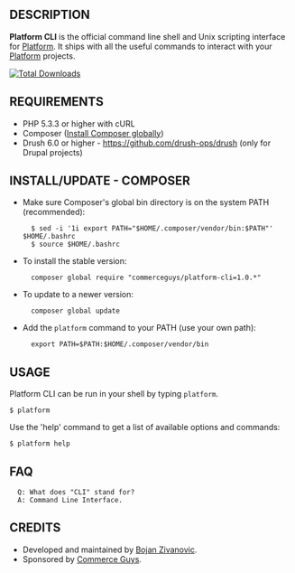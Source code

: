 DESCRIPTION
-----------

**Platform CLI** is the official command line shell and Unix scripting interface for [Platform](https://platform.sh). It ships with all the useful commands to interact with your [Platform](https://platform.sh) projects.

[![Total Downloads](https://poser.pugx.org/commerceguys/platform-cli/downloads.png)](https://packagist.org/packages/commerceguys/platform-cli)

REQUIREMENTS
------------

* PHP 5.3.3 or higher with cURL
* Composer ([Install Composer globally](http://getcomposer.org/doc/00-intro.md#system-requirements))
* Drush 6.0 or higher - https://github.com/drush-ops/drush (only for Drupal projects)

INSTALL/UPDATE - COMPOSER
-------------------------

* Make sure Composer's global bin directory is on the system PATH (recommended):

        $ sed -i '1i export PATH="$HOME/.composer/vendor/bin:$PATH"' $HOME/.bashrc
        $ source $HOME/.bashrc

* To install the stable version:

        composer global require "commerceguys/platform-cli=1.0.*"

* To update to a newer version:

        composer global update

* Add the `platform` command to your PATH (use your own path):

        export PATH=$PATH:$HOME/.composer/vendor/bin

USAGE
-----

Platform CLI can be run in your shell by typing `platform`.

    $ platform

Use the 'help' command to get a list of available options and commands:

    $ platform help

FAQ
------

```
  Q: What does "CLI" stand for?
  A: Command Line Interface.
```

CREDITS
-----------

* Developed and maintained by [Bojan Zivanovic](https://github.com/bojanz).
* Sponsored by [Commerce Guys](https://commerceguys.com).
